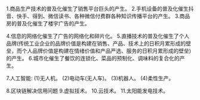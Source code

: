1.商品生产技术的普及化催生了销售平台巨头的产生。
2.手机设备的普及化催生抖音、快手、得到、微信读书、各种微信付费群各种知识传播平台的产生。
3.商品房的普及化催生了楼宇广告的产生。

4.信息的网络化催生了广告的网络化和碎片化。
5.直播技术的普及化催生了个人品牌(传统工业企业的品牌价值是构建在销售、产品、技术上的日积月累形成的壁垒，而个人品牌价值是构建在情绪价值和产品严选、服务的日积月累形成的壁垒)的产生。
6.城市化催生了餐饮的连锁化、菜品的预制化、调味料的复合化的产生。

7.人工智能:
  (1)无人机。
  (2)电动车(无人车)。
  (3)机器人。
  (4)柔性生产。

8.区块链解决信用问题
9.虚拟技术。
10.云技术。
11.太阳能发电技术。


